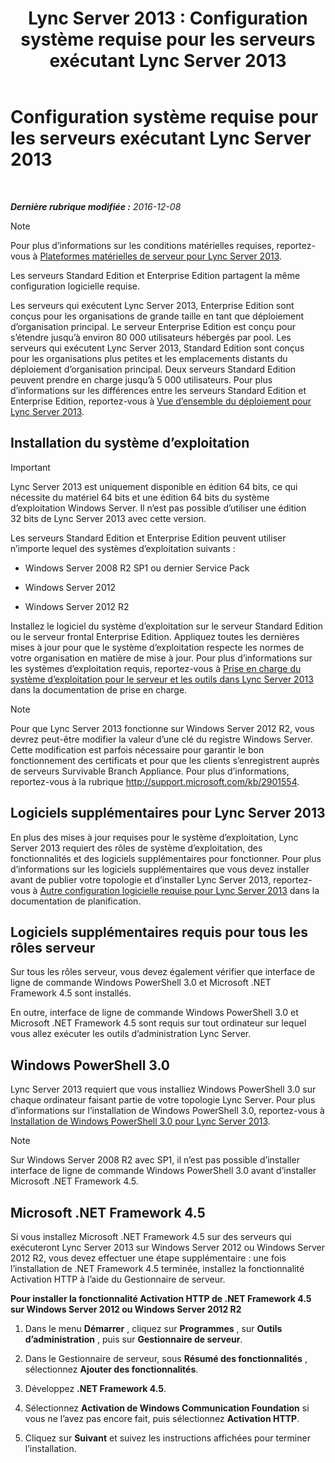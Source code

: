 ﻿---
title: 'Lync Server 2013 : Configuration système requise pour les serveurs exécutant Lync Server 2013'
TOCTitle: Configuration système requise pour les serveurs exécutant Lync Server 2013
ms:assetid: 781d487d-5958-416a-becb-904d9af3cc0a
ms:mtpsurl: https://technet.microsoft.com/fr-fr/library/Gg398588(v=OCS.15)
ms:contentKeyID: 49297793
ms.date: 07/20/2017
mtps_version: v=OCS.15
ms.translationtype: HT
---

# Configuration système requise pour les serveurs exécutant Lync Server 2013

 

_**Dernière rubrique modifiée :** 2016-12-08_

> [!NOTE]  
> Pour plus d’informations sur les conditions matérielles requises, reportez-vous à <a href="lync-server-2013-server-hardware-platforms.md">Plateformes matérielles de serveur pour Lync Server 2013</a>.

Les serveurs Standard Edition et Enterprise Edition partagent la même configuration logicielle requise.

Les serveurs qui exécutent Lync Server 2013, Enterprise Edition sont conçus pour les organisations de grande taille en tant que déploiement d’organisation principal. Le serveur Enterprise Edition est conçu pour s’étendre jusqu’à environ 80 000 utilisateurs hébergés par pool. Les serveurs qui exécutent Lync Server 2013, Standard Edition sont conçus pour les organisations plus petites et les emplacements distants du déploiement d’organisation principal. Deux serveurs Standard Edition peuvent prendre en charge jusqu’à 5 000 utilisateurs. Pour plus d’informations sur les différences entre les serveurs Standard Edition et Enterprise Edition, reportez-vous à [Vue d’ensemble du déploiement pour Lync Server 2013](lync-server-2013-deployment-overview.md).

## Installation du système d’exploitation

> [!IMPORTANT]  
> Lync Server 2013 est uniquement disponible en édition 64 bits, ce qui nécessite du matériel 64 bits et une édition 64 bits du système d’exploitation Windows Server. Il n’est pas possible d’utiliser une édition 32 bits de Lync Server 2013 avec cette version.

Les serveurs Standard Edition et Enterprise Edition peuvent utiliser n’importe lequel des systèmes d’exploitation suivants :

  - Windows Server 2008 R2 SP1 ou dernier Service Pack

  - Windows Server 2012

  - Windows Server 2012 R2

Installez le logiciel du système d’exploitation sur le serveur Standard Edition ou le serveur frontal Enterprise Edition. Appliquez toutes les dernières mises à jour pour que le système d’exploitation respecte les normes de votre organisation en matière de mise à jour. Pour plus d’informations sur les systèmes d’exploitation requis, reportez-vous à [Prise en charge du système d’exploitation pour le serveur et les outils dans Lync Server 2013](lync-server-2013-server-and-tools-operating-system-support.md) dans la documentation de prise en charge.

> [!NOTE]  
> Pour que Lync Server 2013 fonctionne sur Windows Server 2012 R2, vous devrez peut-être modifier la valeur d’une clé du registre Windows Server. Cette modification est parfois nécessaire pour garantir le bon fonctionnement des certificats et pour que les clients s’enregistrent auprès de serveurs Survivable Branch Appliance. Pour plus d’informations, reportez-vous à la rubrique <a href="http://support.microsoft.com/kb/2901554" class="uri">http://support.microsoft.com/kb/2901554</a>.

## Logiciels supplémentaires pour Lync Server 2013

En plus des mises à jour requises pour le système d’exploitation, Lync Server 2013 requiert des rôles de système d’exploitation, des fonctionnalités et des logiciels supplémentaires pour fonctionner. Pour plus d’informations sur les logiciels supplémentaires que vous devez installer avant de publier votre topologie et d’installer Lync Server 2013, reportez-vous à [Autre configuration logicielle requise pour Lync Server 2013](lync-server-2013-additional-software-requirements.md) dans la documentation de planification.

## Logiciels supplémentaires requis pour tous les rôles serveur

Sur tous les rôles serveur, vous devez également vérifier que interface de ligne de commande Windows PowerShell 3.0 et Microsoft .NET Framework 4.5 sont installés.

En outre, interface de ligne de commande Windows PowerShell 3.0 et Microsoft .NET Framework 4.5 sont requis sur tout ordinateur sur lequel vous allez exécuter les outils d’administration Lync Server.

## Windows PowerShell 3.0

Lync Server 2013 requiert que vous installiez Windows PowerShell 3.0 sur chaque ordinateur faisant partie de votre topologie Lync Server. Pour plus d’informations sur l’installation de Windows PowerShell 3.0, reportez-vous à [Installation de Windows PowerShell 3.0 pour Lync Server 2013](lync-server-2013-installing-windows-powershell-3-0.md).

> [!NOTE]  
> Sur Windows Server 2008 R2 avec SP1, il n’est pas possible d’installer interface de ligne de commande Windows PowerShell 3.0 avant d’installer Microsoft .NET Framework 4.5.

## Microsoft .NET Framework 4.5

Si vous installez Microsoft .NET Framework 4.5 sur des serveurs qui exécuteront Lync Server 2013 sur Windows Server 2012 ou Windows Server 2012 R2, vous devez effectuer une étape supplémentaire : une fois l’installation de .NET Framework 4.5 terminée, installez la fonctionnalité Activation HTTP à l’aide du Gestionnaire de serveur.

**Pour installer la fonctionnalité Activation HTTP de .NET Framework 4.5 sur Windows Server 2012 ou Windows Server 2012 R2**

1.  Dans le menu **Démarrer** , cliquez sur **Programmes** , sur **Outils d’administration** , puis sur **Gestionnaire de serveur**.

2.  Dans le Gestionnaire de serveur, sous **Résumé des fonctionnalités** , sélectionnez **Ajouter des fonctionnalités**.

3.  Développez **.NET Framework 4.5**.

4.  Sélectionnez **Activation de Windows Communication Foundation** si vous ne l’avez pas encore fait, puis sélectionnez **Activation HTTP**.

5.  Cliquez sur **Suivant** et suivez les instructions affichées pour terminer l’installation.

